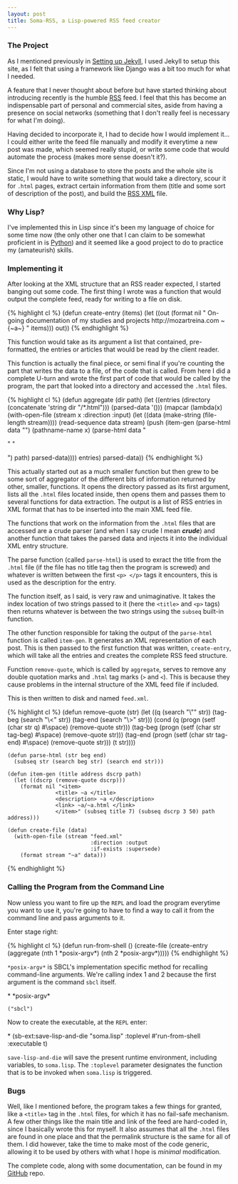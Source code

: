 ```yaml
---
layout: post
title: Soma-RSS, a Lisp-powered RSS feed creator
---
```

### The Project
As I mentioned previously in [Setting up Jekyll](http://mozartreina.com/setting-up-jekyll.html), I used Jekyll to setup this site, as I felt that using a framework like Django was a bit too much for what I needed.

A feature that I never thought about before but have started thinking about introducing recently is the humble [RSS](http://www.whatisrss.com/) feed. I feel that this has become an indispensable part of personal and commercial sites, aside from having a presence on social networks (something that I don't really feel is necessary for what I'm doing).

Having decided to incorporate it, I had to decide how I would implement it... I could either write the feed file manually and modify it everytime a new post was made, which seemed really stupid, or write some code that would automate the process (makes more sense doesn't it?).

Since I'm not using a database to store the posts and the whole site is static, I would have to write something that would take a directory, scour it for `.html` pages, extract certain information from them (title and some sort of description of the post), and build the [RSS XML](http://www.landofcode.com/rss-tutorials/rss-structure.php) file.

### Why Lisp?
I've implemented this in Lisp since it's been my language of choice for some time now (the only other one that I can claim to be somewhat proficient in is [Python](http://www.python.org/)) and it seemed like a good project to do to practice my (amateurish) skills.

### Implementing it
After looking at the XML structure that an RSS reader expected, I started banging out some code. The first thing I wrote was a function that would output the complete feed, ready for writing to a file on disk.

<section class="code">
{% highlight cl %}
    (defun create-entry (items)
      (let ((out (format nil "<?xml version='1.0'?>
                     <rss version='2.0'>
                     <channel> 
                     <title>Math, Lisp, and general hackery</title> 
                     <description>On-going documentation of my studies and projects</description> 
                     <link>http://mozartreina.com</link> 
                     ~{~a~}
                     </channel>
                     </rss>" items)))
        out))
{% endhighlight %}
</section>

This function would take as its argument a list that contained, pre-formatted, the entries or articles that would be read by the client reader.

This function is actually the final piece, or semi final if you're counting the part that writes the data to a file, of the code that is called. From here I did a complete U-turn and wrote the first part of code that would be called by the program, the part that looked into a directory and accessed the `.html` files.

<section class="code">
{% highlight cl %}
    (defun aggregate (dir path)
      (let ((entries (directory (concatenate 'string dir "/*.html")))
            (parsed-data '()))
        (mapcar (lambda(x)
                  (with-open-file (stream x
                                          :direction :input)
                    (let ((data (make-string (file-length stream))))
                      (read-sequence data stream)
                      (push (item-gen (parse-html data "<title>" "</title>")
                                      (pathname-name x)
                                      (parse-html data "<p>" "</p>")
                                      path)
                            parsed-data))))
                entries)
        parsed-data))
{% endhighlight %}
</section>

This actually started out as a much smaller function but then grew to be some sort of aggregator of the different bits of information returned by other, smaller, functions. It opens the directory passed as its first argument, lists all the `.html` files located inside, then opens them and passes them to several functions for data extraction. The output is a list of RSS entries in XML format that has to be inserted into the main XML feed file.

The functions that work on the information from the `.html` files that are accessed are a crude parser (and when I say crude I mean ***crude***) and another function that takes the parsed data and injects it into the individual XML entry structure.

The parse function (called `parse-html`) is used to exract the title from the `.html` file (if the file has no title tag then the program is screwed) and whatever is written between the first `<p> </p>` tags it encounters, this is used as the description for the entry.

The function itself, as I said, is very raw and  unimaginative. It takes the index location of two strings passed to it (here the `<title>` and `<p>` tags) then returns whatever is between the two strings using the `subseq` built-in function.

The other function responsible for taking the output of the `parse-html` function is called `item-gen`. It generates an XML representation of each post. This is then passed to the first function that was written, `create-entry`, which will take all the entries and creates the complete RSS feed structure.

Function `remove-quote`, which is called by `aggregate`, serves to remove any double quotation marks and `.html` tag marks (`>` and `<`). This is because they cause problems in the internal structure of the XML feed file if included.

This is then written to disk and named `feed.xml`.

<section class="code">
{% highlight cl %}
    (defun remove-quote (str)
      (let ((q (search "\"" str))
            (tag-beg (search "\<" str))
            (tag-end (search "\>" str)))
        (cond (q (progn (setf (char str q) #\space)
                        (remove-quote str)))
              (tag-beg (progn (setf (char str tag-beg) #\space)
                              (remove-quote str)))
              (tag-end (progn (setf (char str tag-end) #\space)
                              (remove-quote str)))
              (t str))))

    (defun parse-html (str beg end)
      (subseq str (search beg str) (search end str)))

    (defun item-gen (title address dscrp path)
      (let ((dscrp (remove-quote dscrp)))
        (format nil "<item>
                   <title> ~a </title>
                   <description> ~a </description>
                   <link> ~a/~a.html </link>
                   </item>" (subseq title 7) (subseq dscrp 3 50) path address)))

    (defun create-file (data)
      (with-open-file (stream "feed.xml"
                              :direction :output
                              :if-exists :supersede)
        (format stream "~a" data)))
{% endhighlight %}
</section>

### Calling the Program from the Command Line
Now unless you want to fire up the `REPL` and load the program everytime you want to use it, you're going to have to find a way to call it from the command line and pass arguments to it.

Enter stage right:
<section class="code">
{% highlight cl %}
    (defun run-from-shell ()
      (create-file (create-entry (aggregate (nth 1 *posix-argv*) (nth 2 *posix-argv*)))))
{% endhighlight %}
</section>

`*posix-argv*` is SBCL's implementation specific method for recalling command-line arguments. We're calling index 1 and 2 because the first argument is the command `sbcl` itself.

<section class="shell">
    * *posix-argv*

    ("sbcl")

</section>

Now to create the executable, at the `REPL` enter:
<section class="shell">
    * (sb-ext:save-lisp-and-die "soma.lisp" :toplevel #'run-from-shell :executable t)
</section>

`save-lisp-and-die` will save the present runtime environment, including variables, to `soma.lisp`. The `:toplevel` parameter designates the function that is to be invoked when `soma.lisp` is triggered.

### Bugs
Well, like I mentioned before, the program takes a few things for granted, like a `<title>` tag in the `.html` files, for which it has no fail-safe mechanism. A few other things like the main title and link of the feed are hard-coded in, since I basically wrote this for myself. It also assumes that all the `.html` files are found in one place and that the permalink structure is the same for all of them. I did however, take the time to make most of the code generic, allowing it to be used by others with what I hope is *minimal* modification.

The complete code, along with some documentation, can be found in my [GitHub](https://github.com/paradigmshift/soma-rss) repo.

